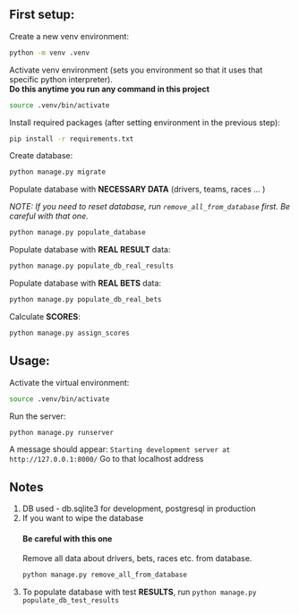 ## First setup:
Create a new venv environment:
```bash
python -m venv .venv
```

Activate venv environment (sets you environment so that it uses that specific python interpreter).<br> 
**Do this anytime you run any command in this project**
```bash
source .venv/bin/activate
```

Install required packages (after setting environment in the previous step):
```bash
pip install -r requirements.txt
```

Create database:
```bash
python manage.py migrate
```

Populate database with **NECESSARY DATA** (drivers, teams, races ... )

*NOTE: If you need to reset database, run `remove_all_from_database` first. Be careful with that one.*
```bash
python manage.py populate_database
```

Populate database with **REAL RESULT** data:
```bash
python manage.py populate_db_real_results
```

Populate database with **REAL BETS** data:
```bash
python manage.py populate_db_real_bets
```

Calculate **SCORES**:
```bash
python manage.py assign_scores
```

## Usage:
Activate the virtual environment:
```bash
source .venv/bin/activate
```

Run the server:
```bash
python manage.py runserver
```
A message should appear: `Starting development server at http://127.0.0.1:8000/`
Go to that localhost address

## Notes
1. DB used - db.sqlite3 for development, postgresql in production
2. If you want to wipe the database
    #### Be careful with this one
    Remove all data about drivers, bets, races etc. from database.
    ```bash
    python manage.py remove_all_from_database
    ```
3. To populate database with test **RESULTS**, run `python manage.py populate_db_test_results`
